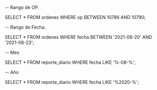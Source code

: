 -- Rango de OP.

SELECT * FROM ordenes WHERE op BETWEEN 10786 AND 10790;

-- Rango de Fecha.

SELECT * FROM ordenes WHERE fecha BETWEEN '2021-08-20' AND '2021-08-23';

-- Mes

SELECT * FROM reporte_diario WHERE fecha LIKE '%-08-%';

-- Año

SELECT * FROM reporte_diario WHERE fecha LIKE '%2020-%';